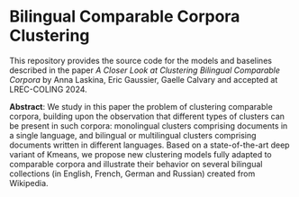 # Bilingual Comparable Corpora Clustering

This repository provides the source code for the models and baselines described in the paper  _A Closer Look at Clustering Bilingual Comparable Corpora_ by Anna Laskina, Eric Gaussier, Gaelle Calvary and accepted at LREC-COLING 2024.

**Abstract**: We study in this paper the problem of clustering comparable corpora, building upon the observation that different types of clusters can be present in such corpora: monolingual clusters comprising documents in a single language, and bilingual or multilingual clusters comprising documents written in different languages. Based on a state-of-the-art deep variant of Kmeans, we propose new clustering models fully adapted to comparable corpora and illustrate their behavior on several bilingual collections (in English, French, German and Russian) created from Wikipedia.
